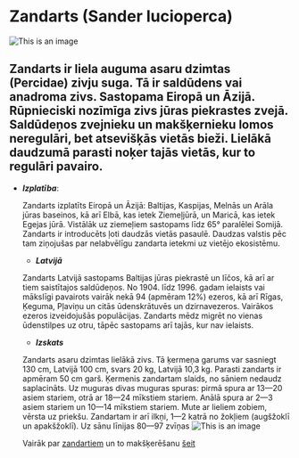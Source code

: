 # **Zandarts (Sander lucioperca)**
![This is an image](https://upload.wikimedia.org/wikipedia/commons/thumb/e/e8/Sander_lucioperca_Hungary.jpg/480px-Sander_lucioperca_Hungary.jpg)

## Zandarts ir liela auguma asaru dzimtas (Percidae) zivju suga. Tā ir saldūdens vai anadroma zivs. Sastopama Eiropā un Āzijā. Rūpnieciski nozīmīga zivs jūras piekrastes zvejā. Saldūdeņos zvejnieku un makšķernieku lomos neregulāri, bet atsevišķās vietās bieži. Lielākā daudzumā parasti noķer tajās vietās, kur to regulāri pavairo.

- ***Izplatība***:

  Zandarts izplatīts Eiropā un Āzijā: Baltijas, Kaspijas, Melnās un Arāla jūras baseinos, kā arī Elbā, kas ietek Ziemeļjūrā, un Maricā, kas ietek Egejas jūrā. Vistālāk uz ziemeļiem sastopams līdz 65° paralēlei Somijā. Zandarts ir introducēts ļoti daudzās vietās pasaulē. Daudzas valstis pēc tam ziņojušas par nelabvēlīgu zandarta ietekmi uz vietējo ekosistēmu.
  - ***Latvijā***

   Zandarts Latvijā sastopams Baltijas jūras piekrastē un līčos, kā arī ar tiem saistītajos saldūdeņos. No 1904. līdz 1996. gadam ielaists vai mākslīgi pavairots vairāk nekā 94 (apmēram 12%) ezeros, kā arī Rīgas, Ķeguma, Pļaviņu un citās ūdenskrātuvēs un dzirnavezeros. Vairākos ezeros izveidojušās populācijas. Zandarts mēdz migrēt no vienas ūdenstilpes uz otru, tāpēc sastopams arī tajās, kur nav ielaists.

   * ***Izskats***

   Zandarts asaru dzimtas lielākā zivs. Tā ķermeņa garums var sasniegt 130 cm, Latvijā 100 cm, svars 20 kg, Latvijā 10,3 kg. Parasti zandarts ir apmēram 50 cm garš. Ķermenis zandartam slaids, no sāniem nedaudz saplacināts. Uz muguras divas muguras spuras: pirmā spura ar 13—20 asiem stariem, otrā ar 18—24 mīkstiem stariem. Anālā spura ar 2—3 asiem stariem un 10—14 mīkstiem stariem. Mute ar lieliem zobiem, vērsta uz priekšu. Zandartam ir arī ilkņi, 1—2 katrā no žokļiem (augšžoklī un apakšžoklī). Uz sānu līnijas 80—97 zvīņas
   ![This is an image](https://encrypted-tbn0.gstatic.com/images?q=tbn:ANd9GcS6jZ_ezJ55lb3NjsZn_jIt9ZoJ5To2y3_fFg&usqp=CAU)

   Vairāk par [zandartiem](https://lv.wikipedia.org/wiki/Zandarts) un to makšķerēšanu [šeit](https://www.copeslietas.lv/site/sarunas/topic/111/)